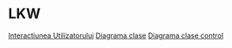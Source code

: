 # LKW
[Interactiunea Utilizatorului](Interactiuna%20utilizatorului.pdf)
[Diagrama clase](Class.pdf)
[Diagrama clase control](Controoller%20Class.pdf)
